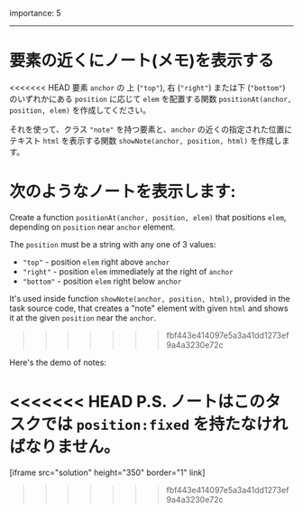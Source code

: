 importance: 5

---

# 要素の近くにノート(メモ)を表示する

<<<<<<< HEAD
要素 `anchor` の 上 (`"top"`), 右 (`"right"`) または下 (`"bottom"`) のいずれかにある `position` に応じて `elem` を配置する関数 `positionAt(anchor, position, elem)` を作成してください。

それを使って、クラス `"note"` を持つ要素と、`anchor` の近くの指定された位置にテキスト `html` を表示する関数 `showNote(anchor, position, html)` を作成します。

次のようなノートを表示します:
=======
Create a function `positionAt(anchor, position, elem)` that positions `elem`, depending on `position` near `anchor` element.

The `position` must be a string with any one of 3 values:
- `"top"` - position `elem` right above `anchor`
- `"right"` - position `elem` immediately at the right of `anchor`
- `"bottom"` - position `elem` right below `anchor`

It's used inside function `showNote(anchor, position, html)`, provided in the task source code, that creates a "note" element with given `html` and shows it at the given `position` near the `anchor`.
>>>>>>> fbf443e414097e5a3a41dd1273ef9a4a3230e72c

Here's the demo of notes:

<<<<<<< HEAD
P.S. ノートはこのタスクでは `position:fixed` を持たなければなりません。
=======
[iframe src="solution" height="350" border="1" link]
>>>>>>> fbf443e414097e5a3a41dd1273ef9a4a3230e72c
